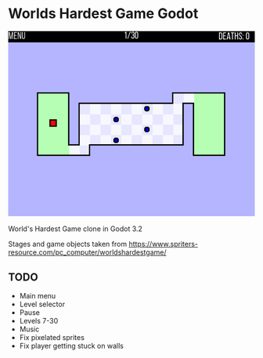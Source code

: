 # Worlds Hardest Game Godot

![whg](https://github.com/Morelatto/WorldsHardestGameGodot/blob/master/whg.gif)

World's Hardest Game clone in Godot 3.2

Stages and game objects taken from https://www.spriters-resource.com/pc_computer/worldshardestgame/

## TODO

* Main menu
* Level selector
* Pause
* Levels 7-30
* Music
* Fix pixelated sprites
* Fix player getting stuck on walls
